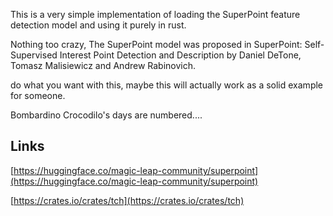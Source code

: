 This is a very simple implementation of loading the SuperPoint feature detection model and using it purely in rust.

Nothing too crazy, The SuperPoint model was proposed in SuperPoint: Self-Supervised Interest Point Detection and Description by Daniel DeTone, Tomasz Malisiewicz and Andrew Rabinovich.

do what you want with this, maybe this will actually work as a solid example for someone.


Bombardino Crocodilo's days are numbered....

Links
---
[https://huggingface.co/magic-leap-community/superpoint](https://huggingface.co/magic-leap-community/superpoint)

[https://crates.io/crates/tch](https://crates.io/crates/tch)
